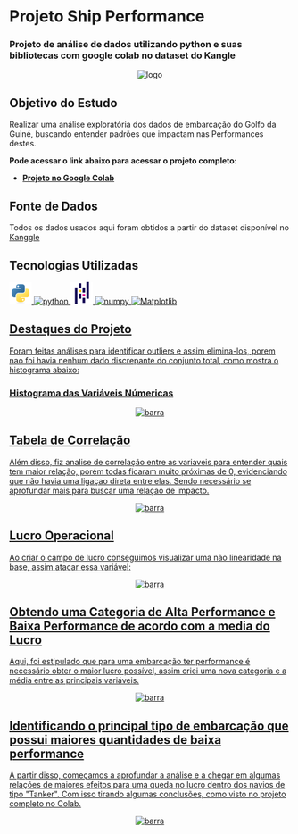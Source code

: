 # Projeto Ship Performance
### Projeto de análise de dados utilizando python e suas bibliotecas com google colab no dataset do Kangle
 <p align="center">
  <img alt="logo" width="40%" src="https://github.com/user-attachments/assets/fcce8d24-ff74-450d-bc76-ba1e1f619d68">
</p>

## Objetivo do Estudo
Realizar uma análise exploratória dos dados de embarcação do Golfo da Guiné, buscando entender padrões que impactam nas Performances destes.

**Pode acessar o link abaixo  para acessar o projeto completo:**
 - [**Projeto no Google Colab**](https://github.com/ArturBensch/Projeto-ShipPerformance/blob/main/Projeto_Ship_Performance.ipynb)

## Fonte de Dados
Todos os dados usados aqui foram obtidos a partir do dataset disponível no [Kanggle](https://www.kaggle.com/datasets/jeleeladekunlefijabi/ship-performance-clustering-dataset/data)

## Tecnologias Utilizadas
<p align="left">  
  <a href="https://www.python.org" target="_blank" rel="noreferrer"> <img src="https://raw.githubusercontent.com/devicons/devicon/master/icons/python/python-original.svg" alt="python" width="40" height="40"/> </a> 
  <a href="https://seaborn.pydata.org/" target="_blank" rel="noreferrer"> <img src="https://avatars.githubusercontent.com/u/22799945?s=280&v=4"  alt="python" width="40" height="40"/> </a> 
  <a href="https://pandas.pydata.org/" target="_blank" rel="noreferrer"> <img src="https://raw.githubusercontent.com/devicons/devicon/2ae2a900d2f041da66e950e4d48052658d850630/icons/pandas/pandas-original.svg" alt="pandas" width="40" height="40"/> </a> 
  <a href="https://numpy.org/" target="_blank" rel="noreferrer"> <img src="https://cdn.jsdelivr.net/gh/devicons/devicon/icons/numpy/numpy-original.svg" alt="numpy" width="40" height="40"/> 
  <a href="https://matplotlib.org/" target="_blank" rel="noreferrer"> <img src="https://media.licdn.com/dms/image/v2/D4D12AQFq38cGkv_oHQ/article-cover_image-shrink_423_752/article-cover_image-shrink_423_752/0/1679493396295?e=1743638400&v=beta&t=XwEOXZJMdr060xfLKljrmzxSeH7-pkWZuEW_4ylXqGM" alt="Matplotlib" width="50" height="50"/>
</p> 

## Destaques do Projeto

Foram feitas análises para identificar outliers e assim elimina-los, porem nao foi havia nenhum dado discrepante do conjunto total, como mostra o histograma abaixo:
 ### Histograma das Variáveis Númericas
<p align="center">
  <p align="center">
  <img alt="barra" width="60%" src="https://github.com/user-attachments/assets/84ba9486-ba32-48ef-884a-17ee21838162">
</p>


## Tabela de Correlação
Além disso, fiz analise de correlação entre as variaveis para entender quais tem maior relação, porém todas ficaram muito próximas de 0, evidenciando que não havia uma ligaçao direta entre elas. Sendo necessário se aprofundar mais para buscar uma relaçao de impacto.
<p align="center">
  <p align="center">
  <img alt="barra" width="350%" src="https://github.com/user-attachments/assets/fad3878d-173a-40c5-905e-ad033901186c">
</p>

## Lucro Operacional 
Ao criar o campo de lucro conseguimos visualizar uma não linearidade na base, assim atacar essa variável:
<p align="center">
  <p align="center">
  <img alt="barra" width="350%" src="https://github.com/user-attachments/assets/6b4925d8-0f68-46b5-a723-de8a261b8b2d">
</p>

## Obtendo uma Categoria de Alta Performance e Baixa Performance de acordo com a media do Lucro
Aqui, foi estipulado que para uma embarcação ter performance é necessário obter o maior lucro possível, assim criei uma nova categoria e a média entre as principais variáveis.
<p align="center">
  <p align="center">
  <img alt="barra" width="500%" src="https://github.com/user-attachments/assets/3bd98b9f-dcb8-4cc3-b0db-d2125d54b5bc">
</p>

## Identificando o principal tipo de embarcação que possui maiores quantidades de baixa performance 
A partir disso, começamos a aprofundar a análise e a chegar em algumas relações de maiores efeitos para uma queda no lucro dentro dos navios de tipo "Tanker".
Com isso tirando algumas conclusões, como visto no projeto completo no Colab.
<p align="center">
  <p align="center">
  <img alt="barra" width="70%" src="https://github.com/user-attachments/assets/77aa79f4-dfbb-4b4a-84f5-03772aa80d19">
</p>




